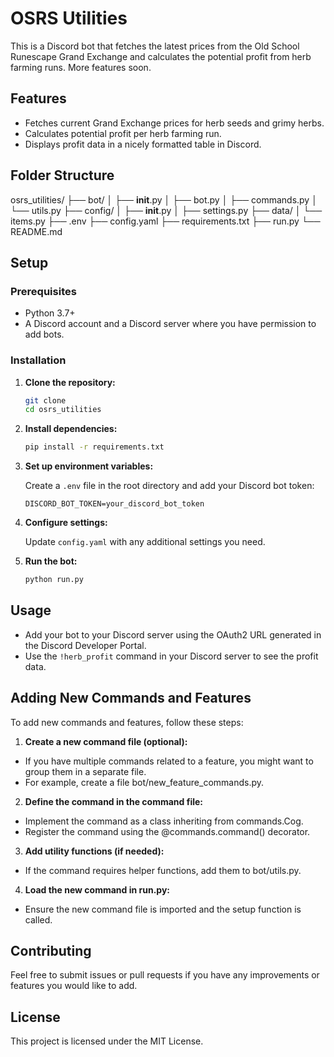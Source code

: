 # OSRS Utilities

This is a Discord bot that fetches the latest prices from the Old School Runescape Grand Exchange and calculates the potential profit from herb farming runs. More features soon.

## Features

- Fetches current Grand Exchange prices for herb seeds and grimy herbs.
- Calculates potential profit per herb farming run.
- Displays profit data in a nicely formatted table in Discord.

## Folder Structure

osrs_utilities/
├── bot/
│   ├── __init__.py
│   ├── bot.py
│   ├── commands.py
│   └── utils.py
├── config/
│   ├── __init__.py
│   ├── settings.py
├── data/
│   └── items.py
├── .env
├── config.yaml
├── requirements.txt
├── run.py
└── README.md

## Setup

### Prerequisites

- Python 3.7+
- A Discord account and a Discord server where you have permission to add bots.

### Installation

1. __Clone the repository:__

    ```bash
    git clone 
    cd osrs_utilities
    ```

2. __Install dependencies:__

    ```bash
    pip install -r requirements.txt
    ```

3. __Set up environment variables:__

    Create a `.env` file in the root directory and add your Discord bot token:

    ```env
    DISCORD_BOT_TOKEN=your_discord_bot_token
    ```

4. __Configure settings:__

    Update `config.yaml` with any additional settings you need.

5. __Run the bot:__

    ```bash
    python run.py
    ```

## Usage

- Add your bot to your Discord server using the OAuth2 URL generated in the Discord Developer Portal.
- Use the `!herb_profit` command in your Discord server to see the profit data.

## Adding New Commands and Features

To add new commands and features, follow these steps:

1. __Create a new command file (optional):__

- If you have multiple commands related to a feature, you might want to group them in a separate file.
- For example, create a file bot/new_feature_commands.py.

2. __Define the command in the command file:__

- Implement the command as a class inheriting from commands.Cog.
- Register the command using the @commands.command() decorator.

3. __Add utility functions (if needed):__

- If the command requires helper functions, add them to bot/utils.py.

4. __Load the new command in run.py:__

- Ensure the new command file is imported and the setup function is called.

## Contributing

Feel free to submit issues or pull requests if you have any improvements or features you would like to add.

## License

This project is licensed under the MIT License.
